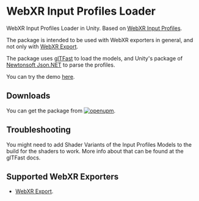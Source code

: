 # WebXR Input Profiles Loader

WebXR Input Profiles Loader in Unity. Based on [WebXR Input Profiles](https://immersive-web.github.io/webxr-input-profiles/).

The package is intended to be used with WebXR exporters in general, and not only with [WebXR Export](https://github.com/De-Panther/unity-webxr-export).

The package uses [glTFast](https://github.com/atteneder/glTFast) to load the models, and Unity's package of [Newtonsoft Json.NET](https://docs.unity3d.com/Packages/com.unity.nuget.newtonsoft-json@latest) to parse the profiles.

You can try the demo [here](https://de-panther.github.io/webxr-input-profiles-loader/).

## Downloads

You can get the package from [![openupm](https://img.shields.io/npm/v/com.de-panther.webxr-input-profiles-loader?label=openupm&registry_uri=https://package.openupm.com)](https://openupm.com/packages/com.de-panther.webxr-input-profiles-loader/).

## Troubleshooting

You might need to add Shader Variants of the Input Profiles Models to the build for the shaders to work. More info about that can be found at the glTFast docs.

## Supported WebXR Exporters

- [WebXR Export](https://github.com/De-Panther/unity-webxr-export).
